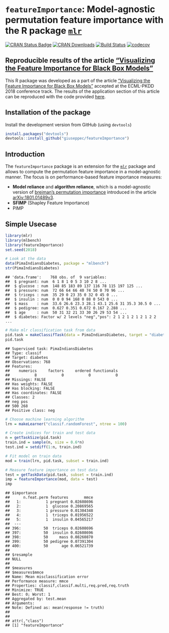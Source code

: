 
# `featureImportance`: Model-agnostic permutation feature importance with the R package [`mlr`](https://github.com/mlr-org/mlr)

[![CRAN Status
Badge](http://www.r-pkg.org/badges/version/featureImportance)](http://cran.r-project.org/web/packages/featureImportance)
[![CRAN
Downloads](http://cranlogs.r-pkg.org/badges/featureImportance)](http://cran.rstudio.com/web/packages/featureImportance/index.html)
[![Build
Status](https://travis-ci.org/giuseppec/featureImportance.svg?branch=master)](https://travis-ci.org/giuseppec/featureImportance)
[![codecov](https://codecov.io/gh/giuseppec/featureImportance/branch/master/graph/badge.svg?token=2w8ISxXGMc)](https://codecov.io/gh/giuseppec/featureImportance)

## Reproducible results of the article [“Visualizing the Feature Importance for Black Box Models”](https://arxiv.org/abs/1804.06620)

This R package was developed as a part of the article [“Visualizing the
Feature Importance for Black Box
Models”](https://arxiv.org/abs/1804.06620) accepted at the ECML-PKDD
2018 conference track. The results of the application section of this
article can be reproduced with the code provided
[here](https://github.com/giuseppec/featureImportance/blob/master/ecml-demo/application_results.md).

## Installation of the package

Install the development version from GitHub (using `devtools`)

``` r
install.packages("devtools")
devtools::install_github("giuseppec/featureImportance")
```

## Introduction

The `featureImportance` package is an extension for the
[`mlr`](https://github.com/mlr-org/mlr) package and allows to compute
the permutation feature importance in a model-agnostic manner. The focus
is on performance-based feature importance measures:

  - **Model reliance** and **algorithm reliance**, which is a
    model-agnostic version of [breiman’s permutation
    importance](https://www.stat.berkeley.edu/~breiman/randomforest2001.pdf)
    introduced in the article
    [arXiv:1801.01489v3](https://arxiv.org/abs/1801.01489).
  - **SFIMP** (Shapley Feature Importance)
  - PIMP

## Simple Usecase

``` r
library(mlr)
library(mlbench)
library(featureImportance)
set.seed(2018)

# Look at the data
data(PimaIndiansDiabetes, package = "mlbench")
str(PimaIndiansDiabetes)
```

    ## 'data.frame':    768 obs. of  9 variables:
    ##  $ pregnant: num  6 1 8 1 0 5 3 10 2 8 ...
    ##  $ glucose : num  148 85 183 89 137 116 78 115 197 125 ...
    ##  $ pressure: num  72 66 64 66 40 74 50 0 70 96 ...
    ##  $ triceps : num  35 29 0 23 35 0 32 0 45 0 ...
    ##  $ insulin : num  0 0 0 94 168 0 88 0 543 0 ...
    ##  $ mass    : num  33.6 26.6 23.3 28.1 43.1 25.6 31 35.3 30.5 0 ...
    ##  $ pedigree: num  0.627 0.351 0.672 0.167 2.288 ...
    ##  $ age     : num  50 31 32 21 33 30 26 29 53 54 ...
    ##  $ diabetes: Factor w/ 2 levels "neg","pos": 2 1 2 1 2 1 2 1 2 2 ...

``` r
# Make mlr classification task from data
pid.task = makeClassifTask(data = PimaIndiansDiabetes, target = "diabetes")
pid.task
```

    ## Supervised task: PimaIndiansDiabetes
    ## Type: classif
    ## Target: diabetes
    ## Observations: 768
    ## Features:
    ##    numerics     factors     ordered functionals 
    ##           8           0           0           0 
    ## Missings: FALSE
    ## Has weights: FALSE
    ## Has blocking: FALSE
    ## Has coordinates: FALSE
    ## Classes: 2
    ## neg pos 
    ## 500 268 
    ## Positive class: neg

``` r
# Choose machine learning algorithm 
lrn = makeLearner("classif.randomForest", ntree = 100)

# Create indices for train and test data
n = getTaskSize(pid.task)
train.ind = sample(n, size = 0.6*n)
test.ind = setdiff(1:n, train.ind)

# Fit model on train data
mod = train(lrn, pid.task, subset = train.ind)

# Measure feature importance on test data
test = getTaskData(pid.task, subset = train.ind)
imp = featureImportance(mod, data = test)
imp
```

    ## $importance
    ##      n.feat.perm features       mmce
    ##   1:           1 pregnant 0.02608696
    ##   2:           1  glucose 0.20869565
    ##   3:           1 pressure 0.01304348
    ##   4:           1  triceps 0.01956522
    ##   5:           1  insulin 0.04565217
    ##  ---                                
    ## 396:          50  triceps 0.02608696
    ## 397:          50  insulin 0.02608696
    ## 398:          50     mass 0.08260870
    ## 399:          50 pedigree 0.07391304
    ## 400:          50      age 0.06521739
    ## 
    ## $resample
    ## NULL
    ## 
    ## $measures
    ## $measures$mmce
    ## Name: Mean misclassification error
    ## Performance measure: mmce
    ## Properties: classif,classif.multi,req.pred,req.truth
    ## Minimize: TRUE
    ## Best: 0; Worst: 1
    ## Aggregated by: test.mean
    ## Arguments: 
    ## Note: Defined as: mean(response != truth)
    ## 
    ## 
    ## attr(,"class")
    ## [1] "featureImportance"
